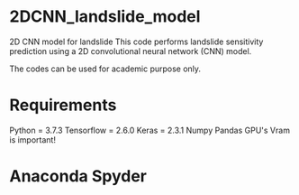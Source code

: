 # 2DCNN_landslide_model
2D CNN model for landslide
This code performs landslide sensitivity prediction using a 2D convolutional neural network (CNN) model. 

The codes can be used for academic purpose only.



# Requirements
Python = 3.7.3
Tensorflow = 2.6.0
Keras = 2.3.1
Numpy
Pandas
GPU's Vram is important!



# Anaconda Spyder
